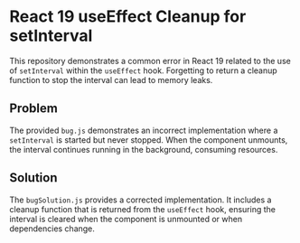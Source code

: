 # React 19 useEffect Cleanup for setInterval

This repository demonstrates a common error in React 19 related to the use of `setInterval` within the `useEffect` hook. Forgetting to return a cleanup function to stop the interval can lead to memory leaks. 

## Problem
The provided `bug.js` demonstrates an incorrect implementation where a `setInterval` is started but never stopped.  When the component unmounts, the interval continues running in the background, consuming resources.

## Solution
The `bugSolution.js` provides a corrected implementation. It includes a cleanup function that is returned from the `useEffect` hook, ensuring the interval is cleared when the component is unmounted or when dependencies change.